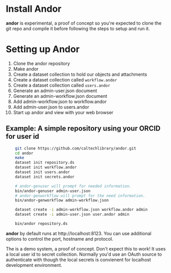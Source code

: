 
# Install Andor

**andor** is experimental, a proof of concept so you're expected
to clone the git repo and compile it before following the steps
to setup and run it.

# Setting up Andor

1. Clone the andor repository
2. Make andor
3. Create a dataset collection to hold our objects and attachments
3. Create a dataset collection called `workflow.andor`
4. Create a dataset collection called `users.andor`
5. Generate an admin-user.json document
6. Generate an admin-workflow.json document
7. Add admin-workflow.json to workflow.andor
8. Add admin-user.json to users.andor
9. Start up andor and view with your web browser

## Example: A simple repository using your ORCID for user id

```bash
    git clone https://github.com/caltechlibrary/andor.git
    cd andor
    make
    dataset init repository.ds
    dataset init workflow.andor
    dataset init users.andor
    dataset init secrets.andor

    # andor-genuser will prompt for needed information.
    bin/andor-genuser admin-user.json
    # andor-genworkflow will prompt for the need information.
    bin/andor-genworkflow admin-workflow.json

    dataset create -i admin-workflow.json workflow.andor admin
    dataset create -i admin-user.json user.andor admin

    bin/andor repository.ds 
```

**andor** by default runs at http://localhost:8123. You can use
additional options to control the port, hostname and protocol.

The is a demo system, a proof of concept. Don't expect this to work! 
It uses a local user id to secret collection. Normally you'd use
an OAuth source to authenticate with though the local secrets is 
convienent for localhost development environment.

